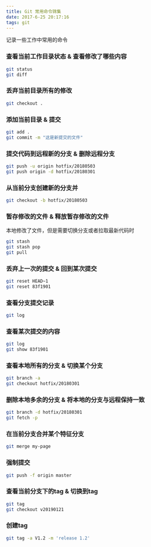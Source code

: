 ```yaml
---
title: Git 常用命令锦集
date: 2017-6-25 20:17:16
tags: git
---
```

记录一些工作中常用的命令

### 查看当前工作目录状态 & 查看修改了哪些内容

``` bash
git status
git diff
```
###  丢弃当前目录所有的修改

``` bash
git checkout .
```
<!-- more -->

### 添加当前目录 & 提交

``` bash
git add .
git commit -m "这是新提交的文件"
```

### 提交代码到远程新的分支 & 删除远程分支

``` bash
git push -u origin hotfix/20180503
git push origin -d hotfix/20180301
```
### 从当前分支创建新的分支并

``` bash
git checkout -b hotfix/20180503
```

### 暂存修改的文件 & 释放暂存修改的文件
本地修改了文件，但是需要切换分支或者拉取最新代码时
``` bash
git stash 
git stash pop
git pull 
```
### 丢弃上一次的提交 & 回到某次提交

``` bash
git reset HEAD~1
git reset 83f1901
```

###  查看分支提交记录

``` bash
git log
```
###  查看某次提交的内容

``` bash
git log
git show 83f1901
```

###  查看本地所有的分支 & 切换某个分支

``` bash
git branch -a
git checkout hotfix/20180301
```
###  删除本地多余的分支 & 将本地的分支与远程保持一致

``` bash
git branch -d hotfix/20180301
git fetch -p
```

###  在当前分支合并某个特征分支

``` bash
git merge my-page
```
###  强制提交

``` bash
git push -f origin master
```
###  查看当前分支下的tag & 切换到tag

``` bash
git tag
git checkout v20190121

```
###  创建tag

``` bash
git tag -a V1.2 -m 'release 1.2'
```